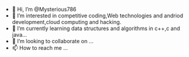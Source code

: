 - 👋 Hi, I’m @Mysterious786
- 👀 I’m interested in competitive coding,Web technologies and andriod development,cloud computing and hacking.
- 🌱 I’m currently learning data structures and algorithms in c++,c and java...
- 💞️ I’m looking to collaborate on ...
- 📫 How to reach me ...

<!---
Mysterious786/Mysterious786 is a ✨ special ✨ repository because its `README.md` (this file) appears on your GitHub profile.
You can click the Preview link to take a look at your changes.
--->

